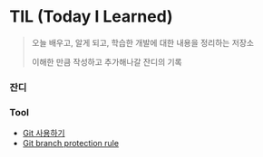 # TIL (Today I Learned)
> 오늘 배우고, 알게 되고, 학습한 개발에 대한 내용을 정리하는 저장소
>
> 이해한 만큼 작성하고 추가해나갈 잔디의 기록


### 잔디


### Tool
- [Git 사용하기](https://github.com/wonlog/TIL/blob/main/Tool/Git.md)
- [Git branch protection rule](https://t-shaped-person.tistory.com/131)
